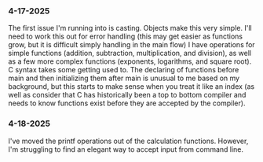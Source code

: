 ### 4-17-2025
The first issue I'm running into is casting. Objects make this very simple. I'll need to work this out for error handling (this may get easier as functions grow,
but it is difficult simply handling in the main flow)
I have operations for simple functions (addition, subtraction, multiplication, and division), as well as a few more complex functions (exponents, logarithms, and square root).
C syntax takes some getting used to. The declaring of functions before main and then initializing them after main is unusual to me based on my background,
but this starts to make sense when you treat it like an index (as well as consider that C has historically been a top to bottom compiler and needs to know functions exist before they are accepted by the compiler).
### 4-18-2025
I've moved the printf operations out of the calculation functions. However, I'm struggling to find an elegant way to accept input from command line.
